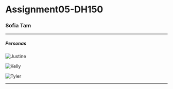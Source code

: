# Assignment05-DH150
### Sofia Tam
--------------------

##### Personas
![Justine](https://user-images.githubusercontent.com/25126263/74079834-ae64a980-49f1-11ea-9acc-63e2a381a5b8.png)

![Kelly](https://user-images.githubusercontent.com/25126263/74079837-b15f9a00-49f1-11ea-85db-7308db143627.png)

![Tyler](https://user-images.githubusercontent.com/25126263/74079838-b3295d80-49f1-11ea-8936-a572e3217ef9.png)

--------------------

